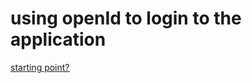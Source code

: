 # using openId to login to the application
[starting point?](http://javawebstuff.blogspot.com/2012/10/socialauth-with-glassfish.html)

